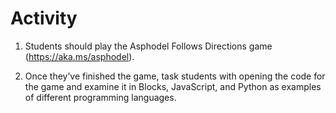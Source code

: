 # Activity

1. Students should play the Asphodel Follows Directions game (<https://aka.ms/asphodel>).

2. Once they’ve finished the game, task students with opening the code for the game and examine it in Blocks, JavaScript, and Python as examples of different programming languages.
